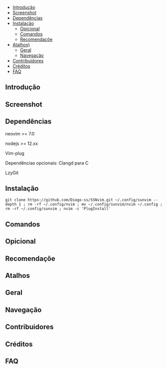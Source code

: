 
- [Introdução](#introdução)
- [Screenshot](#screenshot)
- [Dependências](#dependências)
- [Instalação](#instalação)
  - [Opicional](#opicional)
  - [Comandos](#comandos)
  - [Recomendaçõe](#recomendaçõe)
- [Atalhos)](#atalhos)
  - [Geral](#geral)
  - [Navegação](#navegação)
- [Contribuidores](#contribuidores)
- [Créditos](#créditos)
- [FAQ](#faq)

## Introdução

## Screenshot

## Dependências
neovim >= 7.0 <p>
nodejs >= 12.xx <p>
Vim-plug <p>

Dependências opcionais:
Clangd para C <p>
LzyGit <p>


## Instalação

```shell
git clone https://github.com/Diogo-ss/SSNvim.git ~/.config/sunvim --depth 1 ; rm -rf ~/.config/nvim ; mv ~/.config/sunvim/nvim ~/.config ; rm -rf ~/.config/sunvim ; nvim -c 'PlugInstall'
```

## Comandos

## Opicional

## Recomendaçõe

## Atalhos

## Geral

## Navegação

## Contribuidores

## Créditos

## FAQ
